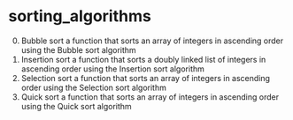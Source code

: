 # sorting_algorithms
0. Bubble sort a function that sorts an array of integers in ascending order using the Bubble sort algorithm
1. Insertion sort 
a function that sorts a doubly linked list of integers in ascending order using the Insertion sort algorithm
2. Selection sort 
a function that sorts an array of integers in ascending order using the Selection sort algorithm
 3. Quick sort 
 a function that sorts an array of integers in ascending order using the Quick sort algorithm
